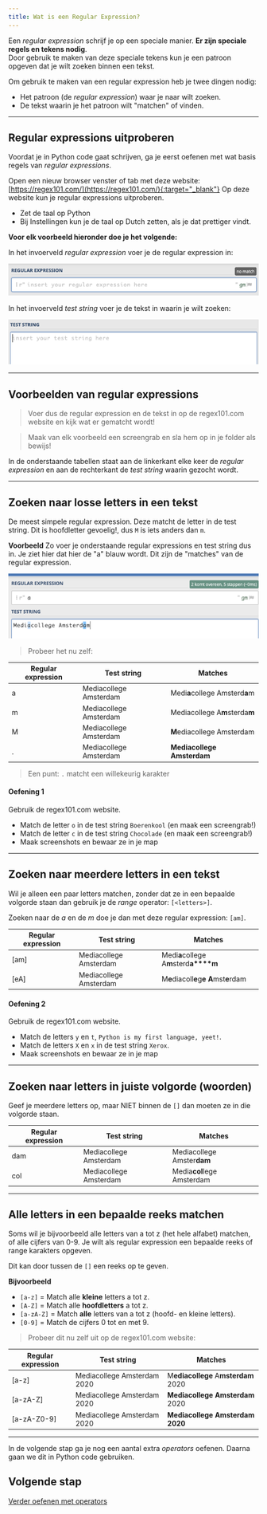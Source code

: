```yaml
---
title: Wat is een Regular Expression?
---
```


Een *regular expression* schrijf je op een speciale manier. **Er zijn speciale regels en tekens nodig**.  
Door gebruik te maken van deze speciale tekens kun je een patroon opgeven dat je wilt zoeken binnen een tekst.

Om gebruik te maken van een regular expression heb je twee dingen nodig:
- Het patroon (de *regular expression*) waar je naar wilt zoeken.
- De tekst waarin je het patroon wilt "matchen" of vinden. 

---

## Regular expressions uitproberen
Voordat je in Python code gaat schrijven, ga je eerst oefenen met wat basis regels van *regular expressions*.

Open een nieuw browser venster of tab met deze website: [https://regex101.com/](https://regex101.com/){:target="_blank"}
Op deze website kun je regular expressions uitproberen.

- Zet de taal op Python
- Bij Instellingen kun je de taal op Dutch zetten, als je dat prettiger vindt.

**Voor elk voorbeeld hieronder doe je het volgende:** 

In het invoerveld *regular expression* voer je de regular expression in:

![](regexp_input.png)

In het invoerveld *test string* voer je de tekst in waarin je wilt zoeken: 

![](regexp_test_string.png)

---

## Voorbeelden van regular expressions

> Voer dus de regular expression en de tekst in op de regex101.com website en kijk wat er gematcht wordt!

> Maak van elk voorbeeld een screengrab en sla hem op in je folder als bewijs!


In de onderstaande tabellen staat aan de linkerkant elke keer de *regular expression* en aan de rechterkant de *test string* waarin gezocht wordt.

---

## Zoeken naar losse letters in een tekst
De meest simpele regular expression. Deze matcht de letter in de test string.
Dit is hoofdletter gevoelig!, dus `M` is iets anders dan `m`.

**Voorbeeld**
Zo voer je onderstaande regular expressions en test string dus in. Je ziet hier dat hier de "a" blauw wordt.
Dit zijn de "matches" van de regular expression.
  
![Voorbeeld regex1010.com](regex101_example.png)

> Probeer het nu zelf:

| Regular expression  | Test string               | Matches                                            |
| ------------------- | ------------------------- | -------------------------------------------------- |
| a                   | Mediacollege Amsterdam    | Medi**a**college Amsterd**a**m                     |
| m                   | Mediacollege Amsterdam    | Mediacollege A**m**sterda**m**                     |
| M                   | Mediacollege Amsterdam    | **M**ediacollege Amsterdam                         |
| .                   | Mediacollege Amsterdam    | **Mediacollege Amsterdam**                         |

> Een punt: `.` matcht een willekeurig karakter

#### Oefening 1
Gebruik de regex101.com website.

- Match de letter `o` in de test string `Boerenkool` (en maak een screengrab!)
- Match de letter `c` in de test string `Chocolade` (en maak een screengrab!)
- Maak screenshots en bewaar ze in je map

---

## Zoeken naar meerdere letters in een tekst
Wil je alleen een paar letters matchen, zonder dat ze in een bepaalde volgorde staan dan gebruik je de *range* operator: `[<letters>]`.

Zoeken naar de *a* en de *m* doe je dan met deze regular expression: `[am]`. 

| Regular expression  | Test string               | Matches                                            |
| ------------------- | ------------------------- | -------------------------------------------------- |
| [am]                | Mediacollege Amsterdam    | Medi**a**college A**m**sterd**a****m**             |
| [eA]                | Mediacollege Amsterdam    | M**e**diacoll**e**g**e** **A**mst**e**rdam         |   

#### Oefening 2  
Gebruik de regex101.com website.

- Match de letters `y` en `t`, `Python is my first language, yeet!`.
- Match de letters `X` en `x` in de test string `Xerox`.
- Maak screenshots en bewaar ze in je map

---

## Zoeken naar letters in juiste volgorde (woorden)
Geef je meerdere letters op, maar NIET binnen de `[]` dan moeten ze in die volgorde staan. 

| Regular expression  | Test string               | Matches                                            |
| ------------------- | ------------------------- | -------------------------------------------------- |
| dam                 | Mediacollege Amsterdam    | Mediacollege Amster**dam**                         |
| col                 | Mediacollege Amsterdam    | Media**col**lege Amsterdam                         |

---

## Alle letters in een bepaalde reeks matchen

Soms wil je bijvoorbeeld alle letters van a tot z (het hele alfabet) matchen, of alle cijfers van 0-9.
Je wilt als regular expression een bepaalde reeks of range karakters opgeven.

Dit kan door tussen de `[]` een reeks op te geven. 

**Bijvoorbeeld**

* `[a-z]` = Match alle **kleine** letters a tot z.
* `[A-Z]` = Match alle **hoofdletters** a tot z.
* `[a-zA-Z]` = Match **alle** letters van a tot z (hoofd- en kleine letters).
* `[0-9]` = Match de cijfers 0 tot en met 9.

> Probeer dit nu zelf uit op de regex101.com website:

| Regular expression  | Test string                | Matches                                              |
| ------------------- | ---------------------------- | -------------------------------------------------- |
| [a-z]               | Mediacollege Amsterdam 2020  | M**ediacollege** A**msterdam** 2020                |
| [a-zA-Z]            | Mediacollege Amsterdam 2020  | **Mediacollege** **Amsterdam** 2020                |
| [a-zA-Z0-9]         | Mediacollege Amsterdam 2020  | **Mediacollege** **Amsterdam** **2020**            |

---

In de volgende stap ga je nog een aantal extra *operators* oefenen. Daarna gaan we dit in Python code gebruiken.

## Volgende stap
[Verder oefenen met operators](../02-regex-operators)


